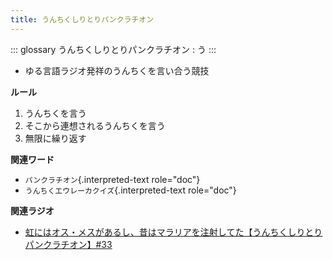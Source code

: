 ```yaml
---
title: うんちくしりとりパンクラチオン
---
```


::: glossary
うんちくしりとりパンクラチオン : う
:::

-   ゆる言語ラジオ発祥のうんちくを言い合う競技

**ルール**

1.  うんちくを言う
2.  そこから連想されるうんちくを言う
3.  無限に繰り返す

**関連ワード**

-   `パンクラチオン`{.interpreted-text role="doc"}
-   `うんちくエウレーカクイズ`{.interpreted-text role="doc"}

**関連ラジオ**

-   [虹にはオス・メスがあるし、昔はマラリアを注射してた【うんちくしりとりパンクラチオン】#33](https://www.youtube.com/watch?v=bDVpBNIXXh4)

